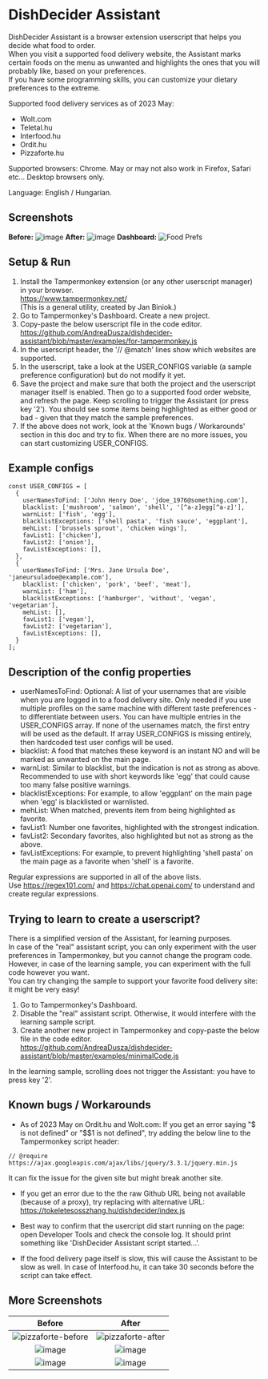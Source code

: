 # DishDecider Assistant

DishDecider Assistant is a browser extension userscript that helps you decide what food to order.  
When you visit a supported food delivery website, the Assistant marks certain foods on the menu as unwanted and highlights the ones that you will probably like, based on your preferences.  
If you have some programming skills, you can customize your dietary preferences to the extreme.

Supported food delivery services as of 2023 May:
  * Wolt.com
  * Teletal.hu
  * Interfood.hu
  * Ordit.hu
  * Pizzaforte.hu  

Supported browsers: Chrome. May or may not also work in Firefox, Safari etc...  Desktop browsers only.

Language: English / Hungarian.

## Screenshots
__Before:__
![image](https://github.com/AndreaDusza/dishdecider-assistant/assets/5956233/00debb29-51ed-4b59-bb88-ecbdfed8c772)
__After:__
![image](https://github.com/AndreaDusza/dishdecider-assistant/assets/5956233/baf5d6df-add3-4b44-9767-06dadfb65b01)
__Dashboard:__
![Food Prefs](https://github.com/AndreaDusza/dishdecider-assistant/assets/5956233/70252e8a-0d10-4b85-be15-06bc49df5d4c)

## Setup & Run

1. Install the Tampermonkey extension (or any other userscript manager) in your browser.   
https://www.tampermonkey.net/  
(This is a general utility, created by Jan Biniok.)
2. Go to Tampermonkey's Dashboard. Create a new project.
3. Copy-paste the below userscript file in the code editor.  
https://github.com/AndreaDusza/dishdecider-assistant/blob/master/examples/for-tampermonkey.js
3. In the userscript header, the '// @match' lines show which websites are supported.
4. In the userscript, take a look at the USER_CONFIGS variable (a sample preference configuration) but do not modify it yet. 
5. Save the project and make sure that both the project and the userscript manager itself is enabled. Then go to a supported food order website, and refresh the page. Keep scrolling to trigger the Assistant (or press key '2'). You should see some items being highlighted as either good or bad - given that they match the sample preferences.
6. If the above does not work, look at the 'Known bugs / Workarounds' section in this doc and try to fix. When there are no more issues, you can start customizing USER_CONFIGS.

## Example configs
```
const USER_CONFIGS = [
  {
    userNamesToFind: ['John Henry Doe', 'jdoe_1976@something.com'],
    blacklist: ['mushroom', 'salmon', 'shell', '[^a-z]egg[^a-z]'],
    warnList: ['fish', 'egg'],
    blacklistExceptions: ['shell pasta', 'fish sauce', 'eggplant'],
    mehList: ['brussels sprout', 'chicken wings'],
    favList1: ['chicken'],
    favList2: ['onion'],
    favListExceptions: [],
  },
  {
    userNamesToFind: ['Mrs. Jane Ursula Doe', 'janeursuladoe@example.com'],
    blacklist: ['chicken', 'pork', 'beef', 'meat'],
    warnList: ['ham'],
    blacklistExceptions: ['hamburger', 'without', 'vegan', 'vegetarian'],
    mehList: [],
    favList1: ['vegan'],
    favList2: ['vegetarian'],
    favListExceptions: [],
  }
];
```

## Description of the config properties
 * userNamesToFind: Optional: A list of your usernames that are visible when you are logged in to a food delivery site. Only needed if you use multiple profiles on the same machine with different taste preferences - to differentiate between users. You can have multiple entries in the USER_CONFIGS array. If none of the usernames match, the first entry will be used as the default. If array USER_CONFIGS is missing entirely, then hardcoded test user configs will be used. 
 * blacklist: A food that matches these keyword is an instant NO and will be marked as unwanted on the main page.
 * warnList: Similar to blacklist, but the indication is not as strong as above. Recommended to use with short keywords like 'egg' that could cause too many false positive warnings.
 * blacklistExceptions: For example, to allow 'eggplant' on the main page when 'egg' is blacklisted or warnlisted.
 * mehList: When matched, prevents item from being highlighted as favorite.
 * favList1: Number one favorites, highlighted with the strongest indication.
 * favList2: Secondary favorites, also highlighted but not as strong as the above.
 * favListExceptions: For example, to prevent highlighting 'shell pasta' on the main page as a favorite when 'shell' is a favorite.

Regular expressions are supported in all of the above lists.  
Use https://regex101.com/ and https://chat.openai.com/ to understand and create regular expressions.

## Trying to learn to create a userscript?
There is a simplified version of the Assistant, for learning purposes.  
In case of the "real" assistant script, you can only experiment with the user preferences in Tampermonkey, but you cannot change the program code. However, in case of the learning sample, you can experiment with the full code however you want.  
You can try changing the sample to support your favorite food delivery site: it might be very easy!
1. Go to Tampermonkey's Dashboard.
2. Disable the "real" assistant script. Otherwise, it would interfere with the learning sample script.
3. Create another new project in Tampermonkey and copy-paste the below file in the code editor.  
https://github.com/AndreaDusza/dishdecider-assistant/blob/master/examples/minimalCode.js

In the learning sample, scrolling does not trigger the Assistant: you have to press key '2'.
   
## Known bugs / Workarounds

 * As of 2023 May on Ordit.hu and Wolt.com: If you get an error saying "$ is not defined" or "$$1 is not defined", try adding the below line to the Tampermonkey script header:  
```
// @require      https://ajax.googleapis.com/ajax/libs/jquery/3.3.1/jquery.min.js  
```
It can fix the issue for the given site but might break another site.  

 * If you get an error due to the the raw Github URL being not available (because of a proxy), try replacing with alternative URL:   
https://tokeletesosszhang.hu/dishdecider/index.js

 * Best way to confirm that the usercript did start running on the page: open Developer Tools and check the console log. It should print something like 'DishDecider Assistant script started...'.
 * If the food delivery page itself is slow, this will cause the Assistant to be slow as well. In case of Interfood.hu, it can take 30 seconds before the script can take effect. 

## More Screenshots
| Before             |  After |
:-------------------------:|:-------------------------:
![pizzaforte-before](https://user-images.githubusercontent.com/5956233/235608023-ff4bd404-32d4-4b56-a6d6-89e4afabc767.PNG) | ![pizzaforte-after](https://user-images.githubusercontent.com/5956233/235608035-9d7e88dd-e450-4897-a08c-a159190b7e01.PNG)
![image](https://github.com/AndreaDusza/dishdecider-assistant/assets/5956233/4e549964-3656-4341-be0b-efb7d1f28547) | ![image](https://github.com/AndreaDusza/dishdecider-assistant/assets/5956233/22c95fa7-529d-42bc-9015-77f76eb08f93)
![image](https://github.com/AndreaDusza/dishdecider-assistant/assets/5956233/00debb29-51ed-4b59-bb88-ecbdfed8c772) | ![image](https://github.com/AndreaDusza/dishdecider-assistant/assets/5956233/baf5d6df-add3-4b44-9767-06dadfb65b01)

